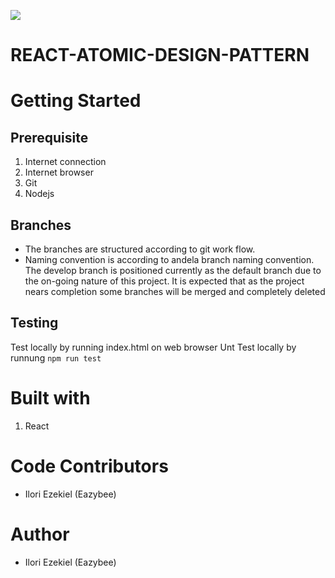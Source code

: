 
[![](https://img.shields.io/badge/Protected_by-Hound-a873d1.svg)](https://houndci.com)
# REACT-ATOMIC-DESIGN-PATTERN

# Getting Started

## Prerequisite
1. Internet connection
2. Internet browser
3. Git
4. Nodejs

## Branches
* The branches are structured according to git work flow.
* Naming convention is according to andela branch naming convention.
The develop branch is positioned currently as the default branch due to the on-going nature of this project. It is expected that as the project nears completion some branches will be merged and completely deleted

## Testing

Test locally by running index.html on web browser
Unt Test locally by runnung ```npm run test```

# Built with
1. React

# Code Contributors
* Ilori Ezekiel (Eazybee)

# Author
* Ilori Ezekiel (Eazybee)
